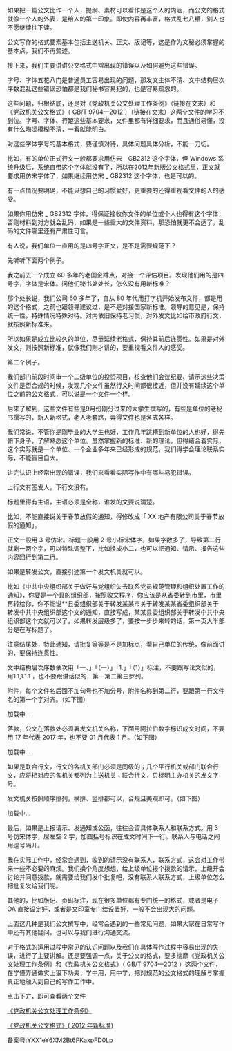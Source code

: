 如果把一篇公文比作一个人，提纲、素材可以看作是这个人的内涵，而公文的格式就像一个人的外表，是给人的第一印象。即使内容再丰富，格式乱七八糟，别人也不愿继续往下读。

公文写作的格式要素基本包括主送机关、正文、版记等，这是作为文秘必须掌握的基本点，我们不再赘述。

接下来，我们主要讲讲公文格式中常出现的错误以及如何避免这些错误。

字号、字体五花八门是普通员工容易出现的问题，那发文主体不清、文中结构层次序数混乱这些错误恐怕都是我们秘书容易犯的，也是容易疏忽的。

这些问题，归根结底，还是对《党政机关公文处理工作条例》（链接在文末）和《党政机关公文格式》（ GB/T 9704—2012 ）（链接在文末）这两个文件的学习不到位。字号、字体、行距这些基本要求，文件里都有详细要求，而且通俗易懂，没有什么晦涩模糊不清，一看就能明白。

对这些字体字号的基本格式，要谨慎对待，具体问题具体分析，不能一刀切。

比如，有的单位正式行文一般都要求用仿宋 \_ GB2312 这个字体，但 Windows 系统升级后，系统自带这个字体就没有了，所以在2012年新版公文格式里，正文就要求用仿宋字体了，如果继续用仿宋 \_ GB2312 这个字体，也是可以的。

有一点情况要明确，不能只想自己的习惯爱好，更重要的还得重视看文件的人的感受。

如果你用仿宋 \_ GB2312 字体，得保证接收你文件的单位或个人也得有这个字体，否则材料到对方就会乱码，如果是一些重大的文件资料，那恐怕就更不合适了，乱码的文件哪里还有严肃性可言。

有人说，我们单位一直用的是四号字正文，是不是需要规范下？

先听听下面两个例子。

我之前去一个成立 60 多年的老国企蹲点，对接一个评估项目。发现他们用的是四号字，字体是宋体。问他们秘书处处长，怎么没有用新标准？

那个处长说，我们公司 60 多年了，自从 80 年代用打字机开始发布文件，都是用的这个格式，之前也跟领导建议过，是不是对接国家新标准。领导的意见是，保持统一性，特殊情况特殊对待。对内依旧保持老习惯，对外发文比如给市政府行文，就按照新标准来。

所以如果是成立比较久的单位，尽量延续老格式，保持其前后连贯性。如果是对外发文，则按照新标准，就像我们刚才讲的，要重视看文件人的感受。

第二个例子。

我们部门前段时间审一个二级单位的投资项目，核查他们会议纪要、请示这些决策文件是否合规的时候，发现几个文件虽然行文时间都很接近，但并没有延续这个单位之前的公文格式，可以说是一个文件一个样。

后来了解到，这些文件有些是9月份刚分过来的大学生撰写的，有些是单位的老秘书撰写的，新人新格式，老人老套路，弄得文件也是各式各样。

我们常说，不管你是刚毕业的大学生也好，工作几年跳槽到新单位的人也好，得先俯下身子，了解熟悉这个单位。虽然掌握新的标准、新的理论，但得结合着实际，这个实际就是一个单位、一个企业多年来已经形成的规范，我们得学会理论联系实际，不能盲目自大。

讲完认识上经常出现的错误，我们来看看实际写作中有哪些易犯错误。

上行文有签发人，下行文没有。

标题里得有主语，主语必须是全称，谁发的文要说清楚。

比如，不能直接说关于春节放假的通知，得修改成「 XX 地产有限公司关于春节放假的通知」。

正文一般用 3 号仿宋。标题一般用 2 号小标宋体字，如果字数多了，导致第二行就剩一两个字，可以特殊调整下，比如换成小二，也可以把通知、请示、报告这些内容回行到第二行。

如果是转发公文，直接引述第一个发文机关就可以。

比如《中共中央组织部关于做好与党组织失去联系党员规范管理和组织处置工作的通知》，你要是一个县的组织部，按照收文程序，你应该是从省委转到市里，市里再转给你，你不能说\*\*县委组织部关于转发某某市关于转发某某省委组织部关于转发中共中央组织部这个文的通知，直接写成，某某县委组织部关于转发中共中央组织部这个文就可以了，如果转发层级多了，要按一步步来转的话，第一页大半部分是在写标题了。

注意结尾处，特此通知，请批复等等是不是加标点，看自己单位的传统，像前面讲的，要保持连贯性。

文中结构层次序数依次用「一、」「（一）」「1.」「（1）」标注，不要跟写论文似的，用1.1,1.1.1 ，也不要跟讲话似的，第一第二第三罗列。

附件，每个文件名后面不加句号也不加分号，附件名称到第二行，要跟第一行文件名的第一个字对齐。（如下图）

加载中...

落款，公文在落款处必须署发文机关名称，下面用阿拉伯数字标识成文时间，不要用 17 年代表 2017 年，也不要 01 月代表 1 月。（如下图）

加载中...

如果是联合行文，行文的各机关部门必须是同级的；几个平行机关或部门联合行文，应将相对应的各机关都列为主送机关；联合行文，只标明主办机关的发文字号。

发文机关按照顺序排列，横排、竖排都可以，合规且美观即可。（如下图）

加载中...

最后，如果是上报请示、发通知或公函，往往会留具体联系人和联系方式。用 3 号仿宋体字，居左空 2 字，加圆括号标识在成文时间下一行。联系人与电话之间用逗号隔开。

我在实际工作中，经常会遇到，收到的请示没有联系人，联系方式，这会对工作带来一些不必要的麻烦。我们换个角度想想，给上级单位报个拨款的请示，上级开会讨论并同意拨款，就需要给我们发个批复吧，没有联系人联系方式，上级单位怎么把批复发给我们呢。

其他的，比如版记、页码标注，现在很多单位都有专门统一的格式，或者是电子 OA 直接设定好，或者是文印室专门给设置好，一般不会出现大的问题。

上面这几种是我们公文撰写中，经常会遇到的一些常见问题，如果大家在日常写作中还有其他疑问，也可以与我们进行沟通交流。

对于格式的运用过程中常见的认识问题以及我们在具体写作过程中容易出现的失误，进行了主要讲解。还是要强调一点，关于公文的格式，要多揣摩《党政机关公文处理工作条例》和《党政机关公文格式》（ GB/T 9704—2012 ）这两个文件，在学懂弄通做实上狠下功夫，学中用，用中学，把对规范的公文格式的理解与掌握真正地融入到自己的写作工作中。

点击下方，即可查看两个文件

[《党政机关公文处理工作条例》](http://www.gov.cn/zwgk/2013-02/22/content_2337704.htm)

[《党政机关公文格式》\( 2012 年新标准\)](http://jnjd.mca.gov.cn/article/zyjd/zcwj/201303/20130300425648.shtml)

备案号:YXX1eY6XM2Bt6PKaxpFD0Lp